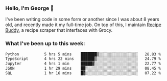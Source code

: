 ### Hello, I'm George 👋

I've been writing code in some form or another since I was about 8 years old, and recently made it my full-time job. On top of this, I maintain [Recipe Buddy](https://github.com/georgegebbett/recipe-buddy), a recipe scraper that interfaces with Grocy.  

<!--
**georgegebbett/georgegebbett** is a ✨ _special_ ✨ repository because its `README.md` (this file) appears on your GitHub profile.

Here are some ideas to get you started:

- 🔭 I’m currently working on ...
- 🌱 I’m currently learning ...
- 👯 I’m looking to collaborate on ...
- 🤔 I’m looking for help with ...
- 💬 Ask me about ...
- 📫 How to reach me: ...
- 😄 Pronouns: ...
- ⚡ Fun fact: ...
-->

### What I've been up to this week:
<!--START_SECTION:waka-->

```txt
Python           5 hrs 5 mins    ███████▒░░░░░░░░░░░░░░░░░   28.83 %
TypeScript       4 hrs 22 mins   ██████▒░░░░░░░░░░░░░░░░░░   24.79 %
Jupyter          4 hrs 1 min     █████▓░░░░░░░░░░░░░░░░░░░   22.77 %
JSON             1 hr 29 mins    ██░░░░░░░░░░░░░░░░░░░░░░░   08.45 %
SQL              1 hr 16 mins    █▓░░░░░░░░░░░░░░░░░░░░░░░   07.22 %
```

<!--END_SECTION:waka-->
